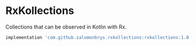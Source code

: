 RxKollections
=============

Collections that can be observed in Kotlin with Rx.

```groovy
implementation 'com.github.salomonbrys.rxkollections:rxkollections:1.0.0'
```
